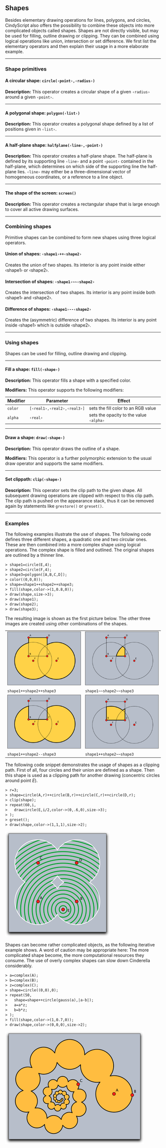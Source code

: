 ## Shapes

Besides elementary drawing operations for lines, polygons, and circles, CindyScript also offers the possibility to combine these objects into more complicated objects called shapes.
Shapes are not directly visible, but may be used for filling, outline drawing or clipping.
They can be combined using logical operations like union, intersection or set difference.
We first list the elementary operators and then explain their usage in a more elaborate example.

---

### Shape primitives

#### A circular shape: `circle(‹point›,‹radius›)`

**Description:**
This operator creates a circular shape of a given `‹radius›` around a given `‹point›`.

---

#### A polygonal shape: `polygon(‹list›)`

**Description:**
This operator creates a polygonal shape defined by a list of positions given in `‹list›`.

---

#### A half-plane shape: `halfplane(‹line›,‹point›)`

**Description:**
This operator creates a half-plane shape.
The half-plane is defined by its supporting line `‹line›` and a point `‹point›` contained in the half-plane, which determines on which side of the supporting line the half-plane lies.
`‹line›` may either be a three-dimensional vector of homogeneous coordinates, or a reference to a line object.

---

#### The shape of the screen: `screen()`

**Description:**
This operator creates a rectangular shape that is large enough to cover all active drawing surfaces.

---

### Combining shapes

Primitive shapes can be combined to form new shapes using three logical operators.

#### Union of shapes: `‹shape1›++‹shape2›`

Creates the union of two shapes.
Its interior is any point inside either ‹shape1› or ‹shape2›.

#### Intersection of shapes: `‹shape1›~~‹shape2›`

Creates the intersection of two shapes.
Its interior is any point inside both ‹shape1› and ‹shape2›.

#### Difference of shapes: `‹shape1›--‹shape2›`

Creates the (asymmetric) difference of two shapes.
Its interior is any point inside ‹shape1› which is outside ‹shape2›.

---

### Using shapes

Shapes can be used for filling, outline drawing and clipping.

---

#### Fill a shape: `fill(‹shape›)`

**Description:**
This operator fills a shape with a specified color.

**Modifiers:**
This operator supports the following modifiers:

| Modifier | Parameter                   | Effect                                  |
| -------- | --------------------------- | --------------------------------------- |
| `color`  | `[‹real1›,‹real2›,‹real3›]` | sets the fill color to an RGB value     |
| `alpha`  | `‹real›`                    | sets the opacity to the value `‹alpha›` |

---

#### Draw a shape: `draw(‹shape›)`

**Description:**
This operator draws the outline of a shape.

**Modifiers:**
This operator is a further polymorphic extension to the usual draw operator and supports the same modifiers.

---

#### Set clippath: `clip(‹shape›)`

**Description:**
This operator sets the clip path to the given shape.
All subsequent drawing operations are clipped with respect to this clip path.
The clip path is pushed on the appearance stack, thus it can be removed again by statements like `grestore()` or `greset()`.

---

### Examples

The following examples illustrate the use of shapes.
The following code defines three different shapes, a quadratic one and two circular ones.
These are then combined into a more complex shape using logical operations.
The complex shape is filled and outlined.
The original shapes are outlined by a thinner line.

    > shape1=circle(E,4);
    > shape2=circle(F,4);
    > shape3=polygon([A,B,C,D]);
    > color((0,0,0));
    > shape=shape1++shape2++shape3;
    > fill(shape,color->(1,0.8,0));
    > draw(shape,size->3);
    > draw(shape1);
    > draw(shape2);
    > draw(shape3);

The resulting image is shown as the first picture below.
The other three images are created using other combinations of the shapes.

|                           |                           |
| ------------------------- | ------------------------- |
| ![Image](img/Shape1X.png) | ![Image](img/Shape3X.png) |
| `shape1++shape2++shape3`  | `shape1~~shape2~~shape3`  |
| ![Image](img/Shape2X.png) | ![Image](img/Shape4X.png) |
| `shape1++shape2--shape3`  | `shape1++shape2~~shape3`  |

The following code snippet demonstrates the usage of shapes as a clipping path.
First of all, four circles and their union are defined as a shape.
Then this shape is used as a clipping path for another drawing (concentric circles around point _E_).

    > r=3;
    > shape=circle(A,r)++circle(B,r)++circle(C,r)++circle(D,r);
    > clip(shape);
    > repeat(60,i,
    >   drawcircle(E,i/2,color->(0,.6,0),size->3);
    > );
    > greset();
    > draw(shape,color->(1,1,1),size->2);

![Image](img/Shape5.png)

Shapes can become rather complicated objects, as the following iterative example shows.
A word of caution may be appropriate here: The more complicated shape become, the more computational resources they consume.
The use of overly complex shapes can slow down Cinderella considerably.

    > a=complex(A);
    > b=complex(B);
    > z=complex(C);
    > shape=circle((0,0),0);
    > repeat(50,
    >   shape=shape++circle(gauss(a),|a-b|);
    >   a=a*z;
    >   b=b*z;
    > );
    > fill(shape,color->(1,0.7,0));
    > draw(shape,color->(0,0,0),size->2);

![Image](img/Shape6.png)
